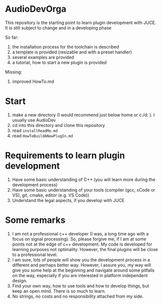 # AudioDevOrga
This repository is the starting point to learn plugin development with JUCE.
It is still subject to change and in a developing phase

So far:
1. the installation process for the toolchain is described
2. a template is provided (resizable and with a preset handler)
3. several examples are provided
4. a tutorial, how to start a new plugin is provided

Missing:
1. improved HowTo.md


# Start

1. make a new directory (I would recommend just below home or c:/d: ). I usually use AudioDev
2. cd into this directory and clone this repository
3. read ``installReadMe.md``
4. read ``HowToBuildANewPlugIn.md``

# Requirements to learn plugin development

1. Have some basic understanding of C++ (you will learn more during the development process)
2. Have some basic understanding of your tools (compiler (gcc, xCode or VS), git, cmake, editor (e.g. VS Code))
3. Understand the legal aspects, if you develop with JUCE

# Some remarks

1. I am not a professional c++ developer (I was, a long time ago with a focus on signal processing). So, please forgive me, if I am at some points not at the edge of c++ development. My code is developed for learning purposes not optimality. However, the final plugins will be close to a professional level.
2. I am sure, lots of people will show you the development process in a different and perhaps better way. However, I assure you, my way will give you some help at the beginning and navigate around some pitfalls on the way, especially if you are interested in platform independent design.
3. Find your own way, how to use tools and how to develop things, but keep an open mind. There is so much to learn.
4. No strings, no costs and no responsibility attached from my side.



